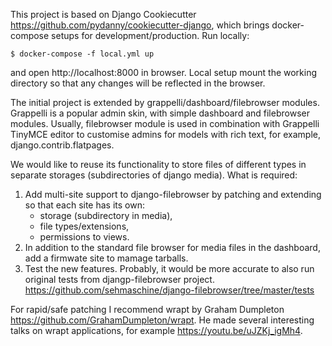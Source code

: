 This project is based on Django Cookiecutter https://github.com/pydanny/cookiecutter-django,
which brings docker-compose setups for development/production. Run locally:

    $ docker-compose -f local.yml up

and open http://localhost:8000 in browser. Local setup mount the working
directory so that any changes will be reflected in the browser.

The initial project is extended by grappelli/dashboard/filebrowser modules.
Grappelli is a popular admin skin, with simple dashboard and filebrowser
modules. Usually, filebrowser module is used in combination with Grappelli
TinyMCE editor to customise admins for models with rich text, for example,
django.contrib.flatpages.

We would like to reuse its functionality to store files of different types
in separate storages (subdirectories of django media). What is required:

1. Add multi-site support to django-filebrowser by patching and extending
   so that each site has its own:
   - storage (subdirectory in media),
   - file types/extensions,
   - permissions to views.
2. In addition to the standard file browser for media files in the dashboard,
   add a firmwate site to mamage tarballs.
3. Test the new features. Probably, it would be more accurate to also run
   original tests from djangp-filebrowser project.
   https://github.com/sehmaschine/django-filebrowser/tree/master/tests

For rapid/safe patching I recommend wrapt by Graham Dumpleton
https://github.com/GrahamDumpleton/wrapt. He made several interesting talks
on wrapt applications, for example https://youtu.be/uJZKj_igMh4.
